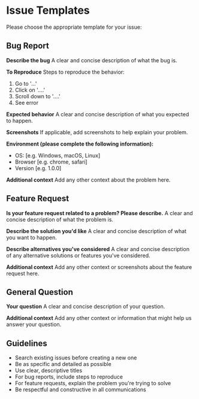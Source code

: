 # Issue Templates

Please choose the appropriate template for your issue:

## Bug Report

**Describe the bug**
A clear and concise description of what the bug is.

**To Reproduce**
Steps to reproduce the behavior:
1. Go to '...'
2. Click on '....'
3. Scroll down to '....'
4. See error

**Expected behavior**
A clear and concise description of what you expected to happen.

**Screenshots**
If applicable, add screenshots to help explain your problem.

**Environment (please complete the following information):**
 - OS: [e.g. Windows, macOS, Linux]
 - Browser [e.g. chrome, safari]
 - Version [e.g. 1.0.0]

**Additional context**
Add any other context about the problem here.

## Feature Request

**Is your feature request related to a problem? Please describe.**
A clear and concise description of what the problem is.

**Describe the solution you'd like**
A clear and concise description of what you want to happen.

**Describe alternatives you've considered**
A clear and concise description of any alternative solutions or features you've considered.

**Additional context**
Add any other context or screenshots about the feature request here.

## General Question

**Your question**
A clear and concise description of your question.

**Additional context**
Add any other context or information that might help us answer your question.

## Guidelines

- Search existing issues before creating a new one
- Be as specific and detailed as possible
- Use clear, descriptive titles
- For bug reports, include steps to reproduce
- For feature requests, explain the problem you're trying to solve
- Be respectful and constructive in all communications
